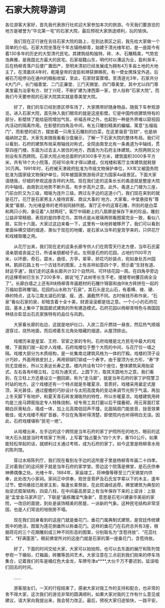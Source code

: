# 石家大院导游词
各位游客大家好，首先我代表旅行社欢迎大家参加本次的旅游。今天我们要游览的地方是被誉为“华北第一宅”的石家大院，最后预祝大家旅途顺利，玩的愉快。

　　我们现在正行驶在去往石家大院的路上，在到达景区之前，我先给大家做一个简单的介绍。石家大院坐落在千年古镇杨柳青，始建于清光绪年初，是一座距今有着130多年的历史的大型清代民宅。其建筑结构独特，砖、木、石雕精美，气势宏浩典雅，是我国北方最大的民宅。石家祖籍山东，明代时以漕运为业，盈利渐丰，后在杨柳青落户后便广置田产，至明末清初已经发展成为拥有4万多亩土地的大地主了。在清嘉庆4年时，乾隆皇帝的宠臣和珅获罪赐死，有一使女携珠宝外逃，后被石万程停泊在通州的粮船收留，至此，石家财富骤增。至清道光3年，石家共分4大门户，长门福善堂、二门正廉堂、三门天赐堂、四门尊美堂，其中尤以四门尊美堂最为治家有方、财丁兴旺，不断扩建为津西第一家，世人俗称“石家大院”。而我们今天要参观的石家大院其实就是尊美堂大院。

　　好了，我们的车已经到景区停车场了，大家携带好随身物品，随我下车参观游览。进入石家大院，首先映入我们眼帘的就是这座影壁。它是中国传统建筑特有的部分，影壁除了能给庭院增加气氛，祈福吉祥之外，也起到一种是外界难以窥视园内活动的隔离作用。在影壁的四角及中间，有五只雕刻精美的蝙蝠，寓意“五福临门”，而影壁的前方，摆放着一只用玉石雕刻的白菜，在这里谐音“百财”，也是纳福纳财之意。大家先来随我看看沙盘展示，了解一下石家大院的整体布局。我们可以看到，石府的建筑布局采用轴线对称式，全院由南至北有一条甬道为中轴线，贯穿四座门楼，东面为过去主人居住的地方，西面为为石府主体建筑。大院两侧又分别设有东西跨院。石家大院占地总面积约8300多平方米，建筑面积3000多平方米，共有18个大小院落，历经10余年才得以建成，仅戏楼和客厅主体建筑就耗银30万两。1991年时，石府被天津政府批准为市级文物保护单位，XX年又被国务院批准为国家级文物保护单位，同年被国家旅游局评定为国家4a级景区。下面大家请随我，仔细的参观这座吉祥的大院。现在我们走的这条长长的甬道就是整座大院的中轴线，由南到北地势不断升高，有步步高升之意。此外，甬道上门楼为三座，门前台阶又为三级，暗喻为连升三级。跨过左手边的这道小门，我们现在来到的就是花厅。花厅是石家男主人接待宾客、商议大事的`地方。大家看，中堂悬挂有“尊美堂”匾额，为光绪皇帝的老师翁同赫所题。客厅正中的这尊石雕，所刻的是白菜和两只小狗，象征着“人财两旺”。客厅中隔断上的八扇屏是保存下来的珍品，雕刻公益非常精细，表现的是四季花鸟，其特点是从玻璃两侧看图案完全一致，看似八扇，实则十六面。大家过这边来看一下，这里有一块地转被移开了，我们可以看到里面纵横交错的烟道，类似于现在的地暖，是石家从当年的皇宫学来的，只供花厅和戏楼取暖之用。

　　从花厅出来，我们现在走的这条长廊专供人们在雨雪天行走方便，当年石氏宴请亲朋或丧诞之日，所请亲朋都经于此。左侧是石府的花园，占地约1100平方米，以环廊，奇石，碧水，曲径，方亭，翠草，娇花巧妙装点，宛如身处苏州园林。鹅卵石路上有一个古钱币的图案，上有吉祥如意四个字，预示着“生财有道、财运亨通”。我们走的这条长廊共计32个自然间，可环绕花园一周。在四角亭旁边的这棵枣树已生长了200多年，据说“吃了此树枣长生不老，搂搂枣树腰百病全没了”。长廊白墙之上还有8块杨柳青年画题材的石雕什锦窗和由9块方砖拼在一起的万福如意砖雕1副。花园的山水称为“石泉”，其石头是北山石，有着横、棱、硬、峥的特点，这与江南太湖石的皱、瘦、透、漏截然不同。古时候钱币称作泉，“石泉”看似石家的泉，却暗含着十全十美，财源滚滚都是钱之意。一个小小的石府花园，基本上集中了我国廊式建筑的所有建造模式。石府花园以杨柳青特色与南国园林结合彰显出石氏家族特有的品位与风韵。

　　大家看长廊的右边，这就是地炉灶口，入炭二百斤燃烧一昼夜，然后热气顺烟道穿过，烧热地面，而后顺着东北角处暗藏的烟道，从屋顶排出。

　　戏楼历来是皇室、王府、官宦之家的专利。石府戏楼是北方民宅中最大的戏楼，下面我们就一起步人戏楼。石府戏楼位于整个大院的中间，与花厅仅一墙之隔。戏楼大部分为木质结构，是一处集南北建筑风格为一体的厅殿。戏楼的顶子设计巧妙，外面用铁皮封上，再用铜铆钉铆成一个寿字。由于屋顶为长方形，“寿”字则尤显细长，所以又表达长寿之意。楼内共设有120个座位，整体建筑采用抬梁式，左右各有6根立柱，立柱为通天式，上圆下方，取其天圆地方之意。我们看到，在立柱上方还悬设立一圈回廊，称为“走马廊”，就是当年石府的家丁护院警卫时站的地方。这个戏楼还有一个特点就是冬暖夏凉、音质好。戏楼采用盝定式屋顶，采光甚佳，通过屋檐的巧妙设计与太阳高度角的变动来调节光照于气温，再加上冬天脚下有地炉，和夏天青石砖发潮吸热的特性，所以冬暖夏凉。戏楼建筑用砖均是三座马蹄窑指定专人特殊烧制，经专用工具打磨以后干摆叠砌，用元宵面打浆糊白灰膏粘合，墙成一体，加上北高南低回声不撞，北面隔扇门能放音，拢音效果极佳，偌大戏楼不用扩音器，不仅在角落听得清楚，即使院内也听得明白无误。因此，石府戏楼堪称“民宅一绝”。

　　从戏楼出来，左手边的这个跨院是当年石府的家丁护院所在的地方。眼前的这块大石头就是当时考核家丁所用，上写着“独占鳌头”四个大字，重150公斤。如果能轻松举起的话，就顺利过关通过考核，成为石府的家丁。如今这里是杨柳青水局的陈列馆。

　　穿过水局陈列厅，我们现在看到左手边的这所屋子里是杨柳青年画二十四孝。正对着我们的这间房子就是当年石府的家学堂。旁边这个院落是佛堂，是石氏供奉神佛偶像之处。光绪十年，1884年，家庙竣工，将神像等移至三门天锡堂内供奉，此处改为小家祠。家祠正中供奉，观世音菩萨及石氏宝字辈以下的木主，逢年过节，壁间悬挂已故家主影，每逢长辈祭辰，在此院诵经追荐。佛堂建筑为典型的抬梁式框架结构，四梁八柱，在中间最高房梁上有当年保存下来的上梁诗：上联是“盂堂金马家声汨”，下联是“画栋雕梁气象新”，意思是石宅兴建豪华美丽的家院，一改旧的面貌，到处是装饰精美的房屋，一派新的气象。这种民宅结构非常坚固，也是人们常说的培倒房不塌。

　　现在我们回身看到的这座门就是垂花门，垂花门属典制式建筑，是宫廷传统建筑中的绝活，图案为莲花倒垂所以称垂花门。这样的垂花门在石府总共有3座，根据荷花的三个花期雕刻成三种不同形态的图案，分别取名为“含苞待放”、“花蕊吐絮”、“籽满蓬莲”。眼前佛堂所对的这座门就是石家的第一座垂花门，含苞待放。

　　好了，下面的时间交给大家，大家可以拍拍照，也可以去东面的展厅和陈列馆参观一下婚俗，灯箱画，砖雕等民间艺术。大家注意在三点前到我们刚来的停车场集合，记着我们的车是橘红色大金龙，车牌号津a****,大伙千万不要迟到，延误咱们回去的时间。

　　……

　　游客朋友们，一天的行程结束了，感谢大家对我工作的支持和配合，也非常的舍不得大家，这次我们的游览非常的圆满顺利，如果大家对我的工作有什么意见或建议，请大家向我提出来，我会努力改正。最后，预祝大家归途愉快，一路平安。